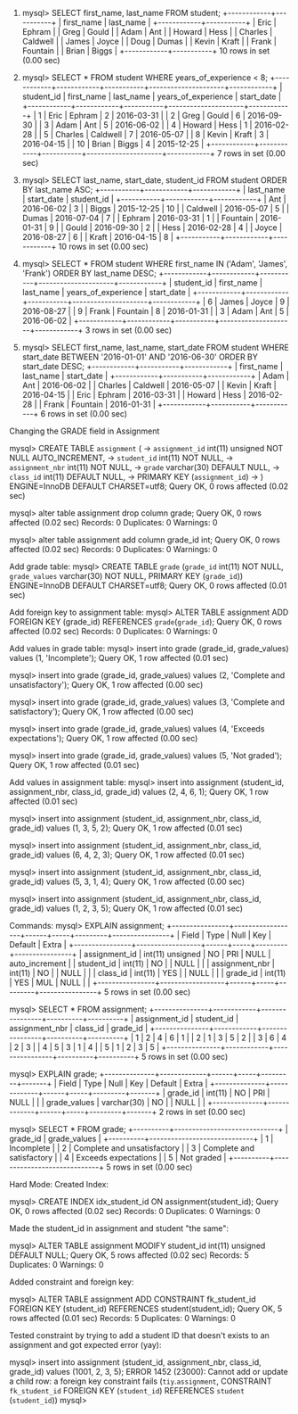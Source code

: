 1. mysql> SELECT first_name, last_name FROM student;
+------------+-----------+
| first_name | last_name |
+------------+-----------+
| Eric       | Ephram    |
| Greg       | Gould     |
| Adam       | Ant       |
| Howard     | Hess      |
| Charles    | Caldwell  |
| James      | Joyce     |
| Doug       | Dumas     |
| Kevin      | Kraft     |
| Frank      | Fountain  |
| Brian      | Biggs     |
+------------+-----------+
10 rows in set (0.00 sec)



2. mysql> SELECT * FROM student WHERE years_of_experience < 8;
+------------+------------+-----------+---------------------+------------+
| student_id | first_name | last_name | years_of_experience | start_date |
+------------+------------+-----------+---------------------+------------+
|          1 | Eric       | Ephram    |                   2 | 2016-03-31 |
|          2 | Greg       | Gould     |                   6 | 2016-09-30 |
|          3 | Adam       | Ant       |                   5 | 2016-06-02 |
|          4 | Howard     | Hess      |                   1 | 2016-02-28 |
|          5 | Charles    | Caldwell  |                   7 | 2016-05-07 |
|          8 | Kevin      | Kraft     |                   3 | 2016-04-15 |
|         10 | Brian      | Biggs     |                   4 | 2015-12-25 |
+------------+------------+-----------+---------------------+------------+
7 rows in set (0.00 sec)



3. mysql> SELECT last_name, start_date, student_id FROM student ORDER BY last_name ASC;
+-----------+------------+------------+
| last_name | start_date | student_id |
+-----------+------------+------------+
| Ant       | 2016-06-02 |          3 |
| Biggs     | 2015-12-25 |         10 |
| Caldwell  | 2016-05-07 |          5 |
| Dumas     | 2016-07-04 |          7 |
| Ephram    | 2016-03-31 |          1 |
| Fountain  | 2016-01-31 |          9 |
| Gould     | 2016-09-30 |          2 |
| Hess      | 2016-02-28 |          4 |
| Joyce     | 2016-08-27 |          6 |
| Kraft     | 2016-04-15 |          8 |
+-----------+------------+------------+
10 rows in set (0.00 sec)



4. mysql> SELECT * FROM student WHERE first_name IN ('Adam', 'James', 'Frank') ORDER BY last_name DESC;
+------------+------------+-----------+---------------------+------------+
| student_id | first_name | last_name | years_of_experience | start_date |
+------------+------------+-----------+---------------------+------------+
|          6 | James      | Joyce     |                   9 | 2016-08-27 |
|          9 | Frank      | Fountain  |                   8 | 2016-01-31 |
|          3 | Adam       | Ant       |                   5 | 2016-06-02 |
+------------+------------+-----------+---------------------+------------+
3 rows in set (0.00 sec)



5. mysql> SELECT first_name, last_name, start_date FROM student WHERE start_date BETWEEN '2016-01-01' AND '2016-06-30' ORDER BY start_date DESC;
+------------+-----------+------------+
| first_name | last_name | start_date |
+------------+-----------+------------+
| Adam       | Ant       | 2016-06-02 |
| Charles    | Caldwell  | 2016-05-07 |
| Kevin      | Kraft     | 2016-04-15 |
| Eric       | Ephram    | 2016-03-31 |
| Howard     | Hess      | 2016-02-28 |
| Frank      | Fountain  | 2016-01-31 |
+------------+-----------+------------+
6 rows in set (0.00 sec)


Changing the GRADE field in Assignment

mysql> CREATE TABLE `assignment` (
    ->   `assignment_id` int(11) unsigned NOT NULL AUTO_INCREMENT,
    ->   `student_id` int(11) NOT NULL,
    ->   `assignment_nbr` int(11) NOT NULL,
    ->   `grade` varchar(30) DEFAULT NULL,
    ->   `class_id` int(11) DEFAULT NULL,
    ->   PRIMARY KEY (`assignment_id`)
    -> ) ENGINE=InnoDB DEFAULT CHARSET=utf8;
Query OK, 0 rows affected (0.02 sec)

mysql> alter table assignment drop column grade;
Query OK, 0 rows affected (0.02 sec)
Records: 0  Duplicates: 0  Warnings: 0

mysql> alter table assignment add column grade_id int;
Query OK, 0 rows affected (0.02 sec)
Records: 0  Duplicates: 0  Warnings: 0



Add grade table:
mysql> CREATE TABLE `grade` (`grade_id` int(11) NOT NULL, `grade_values` varchar(30) NOT NULL, PRIMARY KEY (`grade_id`)) ENGINE=InnoDB DEFAULT CHARSET=utf8;
Query OK, 0 rows affected (0.01 sec)




Add foreign key to assignment table:
mysql> ALTER TABLE assignment ADD FOREIGN KEY (grade_id) REFERENCES `grade`(`grade_id`);
Query OK, 0 rows affected (0.02 sec)
Records: 0  Duplicates: 0  Warnings: 0




Add values in grade table:
mysql> insert into grade (grade_id, grade_values) values (1, 'Incomplete');
Query OK, 1 row affected (0.01 sec)

mysql> insert into grade (grade_id, grade_values) values (2, 'Complete and unsatisfactory');
Query OK, 1 row affected (0.00 sec)

mysql> insert into grade (grade_id, grade_values) values (3, 'Complete and satisfactory');
Query OK, 1 row affected (0.00 sec)

mysql> insert into grade (grade_id, grade_values) values (4, 'Exceeds expectations');
Query OK, 1 row affected (0.00 sec)

mysql> insert into grade (grade_id, grade_values) values (5, 'Not graded');
Query OK, 1 row affected (0.01 sec)




Add values in assignment table:
mysql> insert into assignment (student_id, assignment_nbr, class_id, grade_id) values (2, 4, 6, 1);
Query OK, 1 row affected (0.01 sec)

mysql> insert into assignment (student_id, assignment_nbr, class_id, grade_id) values (1, 3, 5, 2);
Query OK, 1 row affected (0.01 sec)

mysql> insert into assignment (student_id, assignment_nbr, class_id, grade_id) values (6, 4, 2, 3);
Query OK, 1 row affected (0.01 sec)

mysql> insert into assignment (student_id, assignment_nbr, class_id, grade_id) values (5, 3, 1, 4);
Query OK, 1 row affected (0.00 sec)

mysql> insert into assignment (student_id, assignment_nbr, class_id, grade_id) values (1, 2, 3, 5);
Query OK, 1 row affected (0.01 sec)




Commands:
mysql> EXPLAIN assignment;
+----------------+------------------+------+-----+---------+----------------+
| Field          | Type             | Null | Key | Default | Extra          |
+----------------+------------------+------+-----+---------+----------------+
| assignment_id  | int(11) unsigned | NO   | PRI | NULL    | auto_increment |
| student_id     | int(11)          | NO   |     | NULL    |                |
| assignment_nbr | int(11)          | NO   |     | NULL    |                |
| class_id       | int(11)          | YES  |     | NULL    |                |
| grade_id       | int(11)          | YES  | MUL | NULL    |                |
+----------------+------------------+------+-----+---------+----------------+
5 rows in set (0.00 sec)

mysql> SELECT * FROM assignment;
+---------------+------------+----------------+----------+----------+
| assignment_id | student_id | assignment_nbr | class_id | grade_id |
+---------------+------------+----------------+----------+----------+
|             1 |          2 |              4 |        6 |        1 |
|             2 |          1 |              3 |        5 |        2 |
|             3 |          6 |              4 |        2 |        3 |
|             4 |          5 |              3 |        1 |        4 |
|             5 |          1 |              2 |        3 |        5 |
+---------------+------------+----------------+----------+----------+
5 rows in set (0.00 sec)

mysql> EXPLAIN grade;
+--------------+-------------+------+-----+---------+-------+
| Field        | Type        | Null | Key | Default | Extra |
+--------------+-------------+------+-----+---------+-------+
| grade_id     | int(11)     | NO   | PRI | NULL    |       |
| grade_values | varchar(30) | NO   |     | NULL    |       |
+--------------+-------------+------+-----+---------+-------+
2 rows in set (0.00 sec)

mysql> SELECT * FROM grade;
+----------+-----------------------------+
| grade_id | grade_values                |
+----------+-----------------------------+
|        1 | Incomplete                  |
|        2 | Complete and unsatisfactory |
|        3 | Complete and satisfactory   |
|        4 | Exceeds expectations        |
|        5 | Not graded                  |
+----------+-----------------------------+
5 rows in set (0.00 sec)




Hard Mode:
Created Index:

mysql> CREATE INDEX idx_student_id ON assignment(student_id);
Query OK, 0 rows affected (0.02 sec)
Records: 0  Duplicates: 0  Warnings: 0



Made the student_id in assignment and student "the same":

mysql> ALTER TABLE assignment MODIFY student_id int(11) unsigned DEFAULT NULL;
Query OK, 5 rows affected (0.02 sec)
Records: 5  Duplicates: 0  Warnings: 0



Added constraint and foreign key:

mysql> ALTER TABLE assignment ADD CONSTRAINT fk_student_id FOREIGN KEY (student_id) REFERENCES student(student_id);
Query OK, 5 rows affected (0.01 sec)
Records: 5  Duplicates: 0  Warnings: 0



Tested constraint by trying to add a student ID that doesn't exists to an assignment and got expected error (yay):

mysql> insert into assignment (student_id, assignment_nbr, class_id, grade_id) values (1001, 2, 3, 5);
ERROR 1452 (23000): Cannot add or update a child row: a foreign key constraint fails (`tiy`.`assignment`, CONSTRAINT `fk_student_id` FOREIGN KEY (`student_id`) REFERENCES `student` (`student_id`))
mysql>
